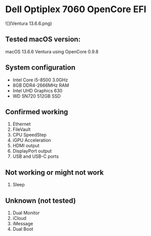 # Dell Optiplex 7060 OpenCore EFI

![](Ventura 13.6.6.png)

## Tested macOS version:
macOS 13.6.6 Ventura using OpenCore 0.9.8

## System configuration
- Intel Core i5-8500 3.0GHz
- 8GB DDR4-2666MHz RAM
- Intel UHD Graphics 630
- WD SN720 512GB SSD

## Confirmed working

1) Ethernet
2) FileVault
3) CPU SpeedStep
4) iGPU Acceleration
5) HDMI output
6) DisplayPort output
7) USB and USB-C ports


## Not working or might not work
1) Sleep


## Unknown (not tested)
1) Dual Monitor
2) iCloud
3) iMessage
4) Dual Boot
